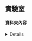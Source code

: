## 實驗室
#### **資料夾內容**
<details>
  G01: 包含 FPGA 和 心臟影像的程式碼 (O)
  N01: 心臟影像 API 文件 (X)
  N02: 心臟影像架構圖 (O)
  N03: 進度報告 (O)
  N04: 實作結果 (O)
  N05: 參考論文 & 資料 (O)
  N06: 教學文件 (X)
</details>
